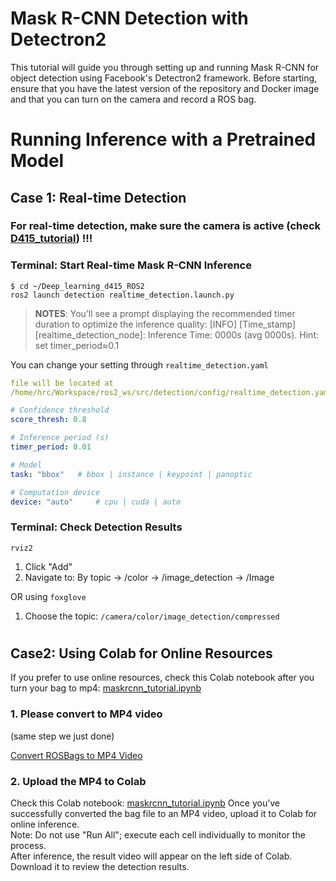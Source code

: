 # Mask R-CNN Detection with Detectron2
This tutorial will guide you through setting up and running Mask R-CNN for object detection using Facebook's Detectron2 framework. Before starting, ensure that you have the latest version of the repository and Docker image and that you can turn on the camera and record a ROS bag.

# Running Inference with a Pretrained Model

## Case 1: Real-time Detection

### **For real-time detection, make sure the camera is active (check [D415_tutorial](https://github.com/LesterLiou/Deep_learning_d415_ROS2/tree/main###5.3-Launch-Camera)) !!!**


### Terminal: Start Real-time Mask R-CNN Inference
```
$ cd ~/Deep_learning_d415_ROS2
ros2 launch detection realtime_detection.launch.py
```
> **NOTES**: You’ll see a prompt displaying the recommended timer duration to optimize the inference quality:
[INFO] [Time_stamp][realtime_detection_node]: Inference Time: 0000s (avg 0000s). Hint: set timer_period≈0.1 

You can change your setting through `realtime_detection.yaml`
```yaml
file will be located at 
/home/hrc/Workspace/ros2_ws/src/detection/config/realtime_detection.yaml

# Confidence threshold
score_thresh: 0.8

# Inference period (s)
timer_period: 0.01

# Model
task: "bbox"   # bbox | instance | keypoint | panoptic

# Computation device
device: "auto"     # cpu | cuda | auto
``` 

### Terminal: Check Detection Results
```
rviz2
```
1. Click "Add"
2. Navigate to: By topic → /color → /image_detection → /Image

OR using `foxglove`
1. Choose the topic: `/camera/color/image_detection/compressed`

#

## Case2: Using Colab for Online Resources
If you prefer to use online resources, check this Colab notebook after you turn your bag to mp4: [maskrcnn_tutorial.ipynb](https://colab.research.google.com/drive/1bfrT6zPpv6CYZ2ITMb3698nsrlaHv2p7?usp=drive_link)  

### 1. Please convert to MP4 video
(same step we just done)

[Convert ROSBags to MP4 Video](https://github.com/LesterLiou/Deep_learning_d415_ROS2/tree/main/README.md#convert-rosbags-to-mp4-video)


### 2. Upload the MP4 to Colab
Check this Colab notebook: [maskrcnn_tutorial.ipynb](https://colab.research.google.com/drive/1bfrT6zPpv6CYZ2ITMb3698nsrlaHv2p7?usp=drive_link)
Once you’ve successfully converted the bag file to an MP4 video, upload it to Colab for online inference.  
Note: Do not use "Run All"; execute each cell individually to monitor the process.  
After inference, the result video will appear on the left side of Colab. Download it to review the detection results.  